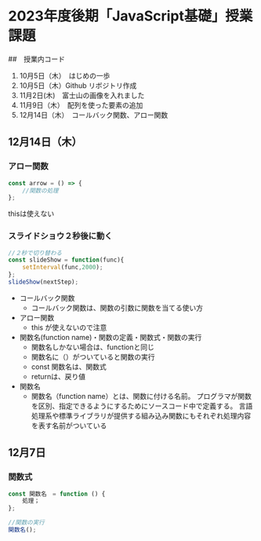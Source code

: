 # 2023年度後期「JavaScript基礎」授業課題

##　授業内コード
1. 10月5日（木）　はじめの一歩
2. 10月5日（木）Github リボジトリ作成
3. 11月2日(木)　富士山の画像を入れました
4. 11月9日（木）　配列を使った要素の追加
5. 12月14日（木）　コールバック関数、アロー関数


## 12月14日（木）

### アロー関数

```js
const arrow = () => {
    //関数の処理
};
```

thisは使えない
### スライドショウ２秒後に動く

```js
//２秒で切り替わる
const slideShow = function(func){
    setInterval(func,2000);
};
slideShow(nextStep);
```

- コールバック関数
    - コールバック関数は、関数の引数に関数を当てる使い方
- アロー関数
    - this が使えないので注意
- 関数名(function name)・関数の定義・関数式・関数の実行
    - 関数名しかない場合は、functionと同じ
    - 関数名に（）がついていると関数の実行
    - const 関数名は、関数式
    - returnは、戻り値
- 関数名
    - 関数名（function name）とは、関数に付ける名前。 プログラマが関数を区別、指定できるようにするためにソースコード中で定義する。 言語処理系や標準ライブラリが提供する組み込み関数にもそれぞれ処理内容を表す名前がついている


## 12月7日

### 関数式

```js
const 関数名　= function () {
    処理；
};

//関数の実行
関数名();
```
